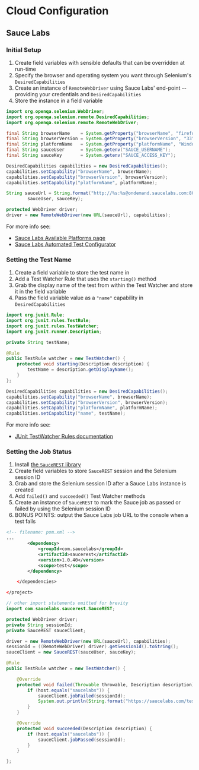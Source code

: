 # Cloud Configuration

## Sauce Labs

### Initial Setup

1. Create field variables with sensible defaults that can be overridden at run-time
2. Specify the browser and operating system you want through Selenium's `DesiredCapabilities`
3. Create an instance of `RemoteWebDriver` using Sauce Labs' end-point -- providing your credentials and `DesiredCapabilities`
4. Store the instance in a field variable

```java
import org.openqa.selenium.WebDriver;
import org.openqa.selenium.remote.DesiredCapabilities;
import org.openqa.selenium.remote.RemoteWebDriver;

final String browserName    = System.getProperty("browserName", "firefox");
final String browserVersion = System.getProperty("browserVersion", "33");
final String platformName   = System.getProperty("platformName", "Windows XP");
final String sauceUser      = System.getenv("SAUCE_USERNAME");
final String sauceKey       = System.getenv("SAUCE_ACCESS_KEY");

DesiredCapabilities capabilities = new DesiredCapabilities();
capabilities.setCapability("browserName", browserName);
capabilities.setCapability("browserVersion", browserVersion);
capabilities.setCapability("platformName", platformName);

String sauceUrl = String.format("http://%s:%s@ondemand.saucelabs.com:80/wd/hub",
        sauceUser, sauceKey);

protected WebDriver driver;
driver = new RemoteWebDriver(new URL(sauceUrl), capabilities);
```

For more info see:

+ [Sauce Labs Available Platforms page](https://saucelabs.com/platforms)
+ [Sauce Labs Automated Test Configurator](https://docs.saucelabs.com/reference/platforms-configurator/#/)

### Setting the Test Name

1. Create a field variable to store the test name in
2. Add a Test Watcher Rule that uses the `starting()` method
3. Grab the display name of the test from within the Test Watcher and store it in the field variable
4. Pass the field variable value as a `"name"` capability in `DesiredCapabilities`

```java
import org.junit.Rule;
import org.junit.rules.TestRule;
import org.junit.rules.TestWatcher;
import org.junit.runner.Description;

private String testName;

@Rule
public TestRule watcher = new TestWatcher() {
    protected void starting(Description description) {
        testName = description.getDisplayName();
    }
};

DesiredCapabilities capabilities = new DesiredCapabilities();
capabilities.setCapability("browserName", browserName);
capabilities.setCapability("browserVersion", browserVersion);
capabilities.setCapability("platformName", platformName);
capabilities.setCapability("name", testName);
```

For more info see:

+ [JUnit TestWatcher Rules documentation](https://github.com/junit-team/junit/wiki/Rules#testwatchmantestwatcher-rules)


### Setting the Job Status

1. Install [the `SauceREST` library](https://github.com/saucelabs/saucerest-java)
2. Create field variables to store `SauceREST` session and the Selenium session ID
3. Grab and store the Selenium session ID after a Sauce Labs instance is created
4. Add `failed()` and `succeeded()` Test Watcher methods
5. Create an instance of `SauceREST` to mark the Sauce job as passed or failed by using the Selenium session ID
6. BONUS POINTS: output the Sauce Labs job URL to the console when a test fails

```xml
<!-- filename: pom.xml -->
...
        <dependency>
            <groupId>com.saucelabs</groupId>
            <artifactId>saucerest</artifactId>
            <version>1.0.40</version>
            <scope>test</scope>
        </dependency>

    </dependencies>

</project>
```

```java
// other import statements omitted for brevity
import com.saucelabs.saucerest.SauceREST;

protected WebDriver driver;
private String sessionId;
private SauceREST sauceClient;

driver = new RemoteWebDriver(new URL(sauceUrl), capabilities);
sessionId = ((RemoteWebDriver) driver).getSessionId().toString();
sauceClient = new SauceREST(sauceUser, sauceKey);

@Rule
public TestRule watcher = new TestWatcher() {

    @Override
    protected void failed(Throwable throwable, Description description) {
        if (host.equals("saucelabs")) {
            sauceClient.jobFailed(sessionId);
            System.out.println(String.format("https://saucelabs.com/tests/%s", sessionId));
        }
    }

    @Override
    protected void succeeded(Description description) {
        if (host.equals("saucelabs")) {
            sauceClient.jobPassed(sessionId);
        }
    }

};
```


